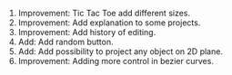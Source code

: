 1) Improvement: Tic Tac Toe add different sizes.
2) Improvement: Add explanation to some projects.
3) Improvement: Add history of editing.
4) Add: Add random button.
5) Add: Add possibility to project any object on 2D plane.
6) Improvement: Adding more control in bezier curves.
